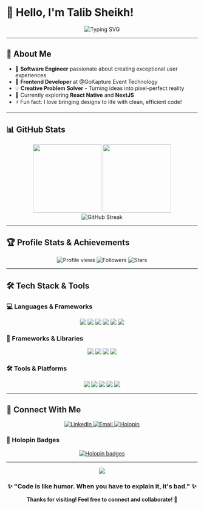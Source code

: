 # 👋 Hello, I'm Talib Sheikh!

<div align="center">
  <img src="https://readme-typing-svg.herokuapp.com?font=Fira+Code&size=32&duration=2800&pause=2000&color=A9FEF7&center=true&vCenter=true&width=940&lines=Software+Engineer+%7C+Frontend+Developer;Turning+creative+ideas+into+pixel-perfect+reality;One+line+of+code+at+a+time+%F0%9F%9A%80" alt="Typing SVG" />
</div>

---

## 🚀 About Me

- 💼 **Software Engineer** passionate about creating exceptional user experiences
- 🎨 **Frontend Developer** at @GoKapture Event Technology
- 💡 **Creative Problem Solver** - Turning ideas into pixel-perfect reality
- 🌱 Currently exploring **React Native** and **NextJS**
- ⚡ Fun fact: I love bringing designs to life with clean, efficient code!

---

## 📊 GitHub Stats

<div align="center">
  <img height="180em" src="https://github-readme-stats.vercel.app/api?username=Talibshaib&show_icons=true&theme=tokyonight&include_all_commits=true&count_private=true&hide_border=true"/>
  <img height="180em" src="https://github-readme-stats.vercel.app/api/top-langs/?username=Talibshaib&layout=compact&langs_count=8&theme=tokyonight&hide_border=true"/>
</div>

<div align="center">
  <img src="https://github-readme-streak-stats.herokuapp.com/?user=Talibshaib&theme=tokyonight&hide_border=true" alt="GitHub Streak" />
</div>

---

## 🏆 Profile Stats & Achievements

<div align="center">
  <img src="https://komarev.com/ghpvc/?username=Talibshaib&color=blueviolet&style=flat-square&label=Profile+Views" alt="Profile views" />
  <img src="https://img.shields.io/github/followers/Talibshaib?label=Followers&style=flat-square&color=blue" alt="Followers" />
  <img src="https://img.shields.io/github/stars/Talibshaib?label=Stars&style=flat-square&color=yellow" alt="Stars" />
</div>

---

## 🛠️ Tech Stack & Tools

### 💻 Languages & Frameworks

<div align="center">
  <img src="https://img.shields.io/badge/HTML5-E34F26?style=for-the-badge&logo=html5&logoColor=white" />
  <img src="https://img.shields.io/badge/CSS3-1572B6?style=for-the-badge&logo=css3&logoColor=white" />
  <img src="https://img.shields.io/badge/JavaScript-F7DF1E?style=for-the-badge&logo=javascript&logoColor=black" />
  <img src="https://img.shields.io/badge/TypeScript-007ACC?style=for-the-badge&logo=typescript&logoColor=white" />
  <img src="https://img.shields.io/badge/Python-3776AB?style=for-the-badge&logo=python&logoColor=white" />
  <img src="https://img.shields.io/badge/C++-00599C?style=for-the-badge&logo=c%2B%2B&logoColor=white" />
</div>

### 🚀 Frameworks & Libraries

<div align="center">
  <img src="https://img.shields.io/badge/React-20232A?style=for-the-badge&logo=react&logoColor=61DAFB" />
  <img src="https://img.shields.io/badge/Next.js-000000?style=for-the-badge&logo=nextdotjs&logoColor=white" />
  <img src="https://img.shields.io/badge/React_Native-20232A?style=for-the-badge&logo=react&logoColor=61DAFB" />
  <img src="https://img.shields.io/badge/Tailwind_CSS-38B2AC?style=for-the-badge&logo=tailwind-css&logoColor=white" />
</div>

### 🛠️ Tools & Platforms

<div align="center">
  <img src="https://img.shields.io/badge/Linux-FCC624?style=for-the-badge&logo=linux&logoColor=black" />
  <img src="https://img.shields.io/badge/Figma-F24E1E?style=for-the-badge&logo=figma&logoColor=white" />
  <img src="https://img.shields.io/badge/Git-F05032?style=for-the-badge&logo=git&logoColor=white" />
  <img src="https://img.shields.io/badge/GitHub-100000?style=for-the-badge&logo=github&logoColor=white" />
  <img src="https://img.shields.io/badge/VS_Code-007ACC?style=for-the-badge&logo=visual-studio-code&logoColor=white" />
</div>

---

## 🤝 Connect With Me

<div align="center">
  <a href="https://www.linkedin.com/in/talib-sheikh-385a85251/">
    <img src="https://img.shields.io/badge/LinkedIn-0077B5?style=for-the-badge&logo=linkedin&logoColor=white" alt="LinkedIn" />
  </a>
  <a href="mailto:mdtalib23038@gmail.com">
    <img src="https://img.shields.io/badge/Gmail-D14836?style=for-the-badge&logo=gmail&logoColor=white" alt="Email" />
  </a>
  <a href="https://holopin.io/@talibshaib">
    <img src="https://img.shields.io/badge/Holopin-000000?style=for-the-badge&logo=holopin&logoColor=white" alt="Holopin" />
  </a>
</div>

### 🏅 Holopin Badges
<div align="center">
  <a href="https://holopin.io/@talibshaib">
    <img src="https://holopin.me/talibshaib" alt="Holopin badges" />
  </a>
</div>

---

<div align="center">
  <img src="https://capsule-render.vercel.app/api?type=waving&color=gradient&height=100&section=footer" />
  
  ### ✨ "Code is like humor. When you have to explain it, it's bad." ✨
  
  <strong>Thanks for visiting! Feel free to connect and collaborate! 🚀</strong>
</div>
